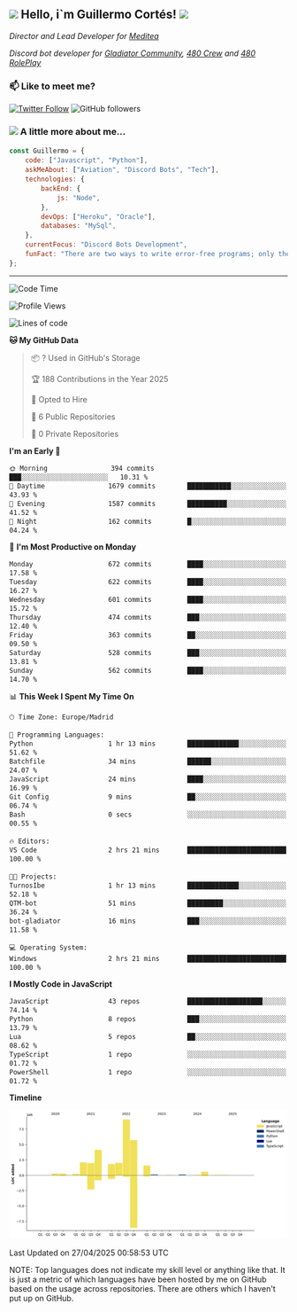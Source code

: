 <h2><img src="https://emojis.slackmojis.com/emojis/images/1531849430/4246/blob-sunglasses.gif?1531849430" width="30"/> Hello, i`m Guillermo Cortés! <img src="https://media.giphy.com/media/PiuVH04cd9JcmqqWKK/giphy.gif" width="50"></h2>
<p><em>Director and Lead Developer for <a href="https://mediteavirtual.es/">Meditea</a>
</em></p>
<p><em>Discord bot developer for <a href="https://discord.comunidadgladiator.com">Gladiator Community</a>, <a href="https://discord.gg/UpvpkUbGdA">480 Crew</a> and <a href="https://discord.gg/dmMRQgH3tu">480 RolePlay</a>
</em></p>

### 📫 Like to meet me?

[![Twitter Follow](https://img.shields.io/twitter/follow/concara3443?label=Follow)](https://twitter.com/intent/follow?screen_name=concara3443)
![GitHub followers](https://img.shields.io/github/followers/concara3443?label=Follow&style=social)

### <img src="https://media.giphy.com/media/WFZvB7VIXBgiz3oDXE/giphy.gif" width="50"> A little more about me...  

```javascript
const Guillermo = {
    code: ["Javascript", "Python"],
    askMeAbout: ["Aviation", "Discord Bots", "Tech"],
    technologies: {
        backEnd: {
            js: "Node",
        },
        devOps: ["Heroku", "Oracle"],
        databases: "MySql",
    },
    currentFocus: "Discord Bots Development",
    funFact: "There are two ways to write error-free programs; only the third one works"
};
```

---

<!--START_SECTION:waka-->
![Code Time](http://img.shields.io/badge/Code%20Time-593%20hrs%2022%20mins-blue)

![Profile Views](http://img.shields.io/badge/Profile%20Views-0-blue)

![Lines of code](https://img.shields.io/badge/From%20Hello%20World%20I%27ve%20Written-29.7%20million%20lines%20of%20code-blue)

**🐱 My GitHub Data** 

> 📦 ? Used in GitHub's Storage 
 > 
> 🏆 188 Contributions in the Year 2025
 > 
> 💼 Opted to Hire
 > 
> 📜 6 Public Repositories 
 > 
> 🔑 0 Private Repositories 
 > 
**I'm an Early 🐤** 

```text
🌞 Morning                394 commits         ███░░░░░░░░░░░░░░░░░░░░░░   10.31 % 
🌆 Daytime                1679 commits        ███████████░░░░░░░░░░░░░░   43.93 % 
🌃 Evening                1587 commits        ██████████░░░░░░░░░░░░░░░   41.52 % 
🌙 Night                  162 commits         █░░░░░░░░░░░░░░░░░░░░░░░░   04.24 % 
```
📅 **I'm Most Productive on Monday** 

```text
Monday                   672 commits         ████░░░░░░░░░░░░░░░░░░░░░   17.58 % 
Tuesday                  622 commits         ████░░░░░░░░░░░░░░░░░░░░░   16.27 % 
Wednesday                601 commits         ████░░░░░░░░░░░░░░░░░░░░░   15.72 % 
Thursday                 474 commits         ███░░░░░░░░░░░░░░░░░░░░░░   12.40 % 
Friday                   363 commits         ██░░░░░░░░░░░░░░░░░░░░░░░   09.50 % 
Saturday                 528 commits         ███░░░░░░░░░░░░░░░░░░░░░░   13.81 % 
Sunday                   562 commits         ████░░░░░░░░░░░░░░░░░░░░░   14.70 % 
```


📊 **This Week I Spent My Time On** 

```text
🕑︎ Time Zone: Europe/Madrid

💬 Programming Languages: 
Python                   1 hr 13 mins        █████████████░░░░░░░░░░░░   51.62 % 
Batchfile                34 mins             ██████░░░░░░░░░░░░░░░░░░░   24.07 % 
JavaScript               24 mins             ████░░░░░░░░░░░░░░░░░░░░░   16.99 % 
Git Config               9 mins              ██░░░░░░░░░░░░░░░░░░░░░░░   06.74 % 
Bash                     0 secs              ░░░░░░░░░░░░░░░░░░░░░░░░░   00.55 % 

🔥 Editors: 
VS Code                  2 hrs 21 mins       █████████████████████████   100.00 % 

🐱‍💻 Projects: 
TurnosIbe                1 hr 13 mins        █████████████░░░░░░░░░░░░   52.18 % 
QTM-bot                  51 mins             █████████░░░░░░░░░░░░░░░░   36.24 % 
bot-gladiator            16 mins             ███░░░░░░░░░░░░░░░░░░░░░░   11.58 % 

💻 Operating System: 
Windows                  2 hrs 21 mins       █████████████████████████   100.00 % 
```

**I Mostly Code in JavaScript** 

```text
JavaScript               43 repos            ███████████████████░░░░░░   74.14 % 
Python                   8 repos             ███░░░░░░░░░░░░░░░░░░░░░░   13.79 % 
Lua                      5 repos             ██░░░░░░░░░░░░░░░░░░░░░░░   08.62 % 
TypeScript               1 repo              ░░░░░░░░░░░░░░░░░░░░░░░░░   01.72 % 
PowerShell               1 repo              ░░░░░░░░░░░░░░░░░░░░░░░░░   01.72 % 
```



**Timeline**

![Lines of Code chart](https://raw.githubusercontent.com/Concara3443/Concara3443/main/assets/bar_graph.png)


 Last Updated on 27/04/2025 00:58:53 UTC
<!--END_SECTION:waka-->

NOTE: Top languages does not indicate my skill level or anything like that. It is just a metric of which languages have been hosted by me on GitHub based on the usage across repositories. There are others which I haven't put up on GitHub.
